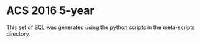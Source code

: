 ACS 2016 5-year
===============

This set of SQL was generated using the python scripts in the meta-scripts
directory.
